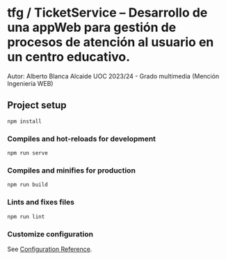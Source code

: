 # tfg / TicketService – Desarrollo de una appWeb para gestión de procesos de atención al usuario en un centro educativo.
Autor: Alberto Blanca Alcaide
UOC 2023/24 - Grado multimedia (Mención Ingeniería WEB)

## Project setup
```
npm install
```

### Compiles and hot-reloads for development
```
npm run serve
```

### Compiles and minifies for production
```
npm run build
```

### Lints and fixes files
```
npm run lint
```

### Customize configuration
See [Configuration Reference](https://cli.vuejs.org/config/).
